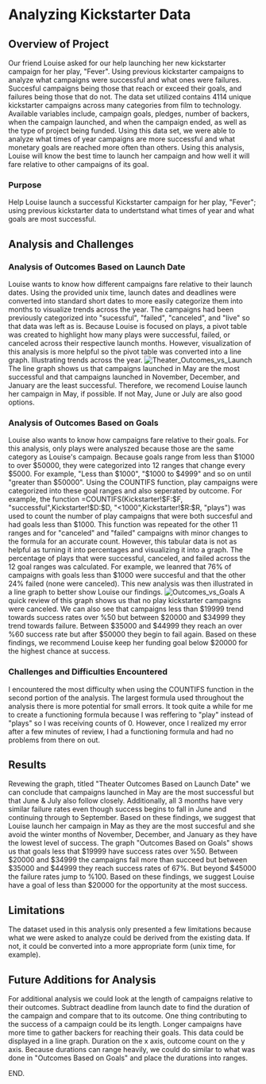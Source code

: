 # Analyzing Kickstarter Data
## Overview of Project
Our friend Louise asked for our help launching her new kickstarter campaign for her play, "Fever". Using previous kickstarter campaigns to analyze what campaigns were successful and what ones were failures. Succesful campaigns being those that reach or exceed their goals, and failures being those that do not. The data set utilized contains 4114 unique kickstarter campaigns across many categories from film to technology. Available variables include, campaign goals, pledges, number of backers, when the campaign launched, and when the campaign ended, as well as the type of project being funded. Using this data set, we were able to analyze what times of year campaigns are more successful and what monetary goals are reached more often than others. Using this analysis, Louise will know the best time to launch her campaign and how well it will fare relative to other campaigns of its goal. 
### Purpose
Help Louise launch a successful Kickstarter campaign for her play, "Fever"; using previous kickstarter data to undertstand what times of year and what goals are most successful.

## Analysis and Challenges
### Analysis of Outcomes Based on Launch Date
Louise wants to know how different campaigns fare relative to their launch dates. Using the provided unix time, launch dates and deadlines were converted into standard short dates to more easily categorize them into months to visualize trends across the year. The campaigns had been previously categorized into "sucessful", "failed", "canceled", and "live" so that data was left as is. Because Louise is focused on plays, a pivot table was created to highlight how many plays were successful, failed, or canceled across their respective launch months. However, visualization of this analysis is more helpful so the pivot table was converted into a line graph. Illustrating trends across the year. 
![Theater_Outcomes_vs_Launch](https://user-images.githubusercontent.com/96352625/147899006-0b5e9c6c-0169-4759-b3aa-bc7421b77963.png)
The line graph shows us that campaigns launched in May are the most successful and that campaigns launched in November, December, and January are the least successful. Therefore, we recomend Louise launch her campaign in May, if possible. If not May, June or July are also good options. 

### Analysis of Outcomes Based on Goals
Louise also wants to know how campaigns fare relative to their goals. For this analysis, only plays were analyszed because those are the same category as Louise's campaign. Because goals range from less than $1000 to over $50000, they were categorized into 12 ranges that change every $5000. For example, "Less than $1000", "$1000 to $4999" and so on until "greater than $50000". Using the COUNTIFS function, play campaigns were categorized into these goal ranges and also seperated by outcome. For example, the function =COUNTIFS(Kickstarter!$F:$F, "successful",Kickstarter!$D:$D,  "<1000",Kickstarter!$R:$R, "plays") was used to count the number of play campaigns that were both succesful and had goals less than $1000. This function was repeated for the other 11 ranges and for "canceled" and "failed" campaigns with minor changes to the formula for an accurate count. However, this tabular data is not as helpful as turning it into percentages and visualizing it into a graph. The percentage of plays that were successful, canceled, and failed across the 12 goal ranges was calculated. For example, we leanred that 76% of campaigns with goals less than $1000 were succesful and that the other 24% failed (none were canceled). This new analysis was then illustrated in a line graph to better show Louise our findings.
![Outcomes_vs_Goals](https://user-images.githubusercontent.com/96352625/147899227-8430147c-0cf3-4d90-a83e-eaa749e82c70.png)
A quick review of this graph shows us that no play kickstarter campaigns were canceled. We can also see that campaigns less than $19999 trend towards success rates over %50 but between $20000 and $34999 they trend towards failure. Between $35000 and $44999 they reach an over %60 success rate but after $50000 they begin to fail again. Based on these findings, we recommend Louise keep her funding goal below $20000 for the highest chance at success. 

### Challenges and Difficulties Encountered
I encountered the most difficulty when using the COUNTIFS function in the second portion of the analysis. The largest formula used throughout the analysis there is more potential for small errors. It took quite a while for me to create a functioning formula because I was reffering to "play" instead of "plays" so I was receiving counts of 0. However, once I realized my error after a few minutes of review, I had a functioning formula and had no problems from there on out. 

## Results
Revewing the graph, titled "Theater Outcomes Based on Launch Date" we can conclude that campaigns launched in May are the most successful but that June & July also follow closely. Additionally, all 3 months have very similar failure rates even though success begins to fall in June and continuing through to September. Based on these findings, we suggest that Louise launch her campaign in May as they are the most succesful and she avoid the winter months of November, December, and January as they have the lowest level of success. The graph "Outcomes Based on Goals" shows us that goals less that $19999 have success rates over %50. Between $20000 and $34999 the campaigns fail more than succeed but between $35000 and $44999 they reach success rates of 67%. But beyond $45000 the failure rates jump to %100. Based on these findings, we suggest Louise have a goal of less than $20000 for the opportunity at the most success.

## Limitations
The dataset used in this analysis only presented a few limitations because what we were asked to analyze could be derived from the existing data. If not, it could be converted into a more appropriate form (unix time, for example). 

## Future Additions for Analysis
For additional analysis we could look at the length of campaigns relative to their outcomes. Subtract deadline from launch date to find the duration of the campaign and compare that to its outcome. One thing contributing to the success of a campaign could be its length. Longer campaigns have more time to gather backers for reaching their goals. This data could be displayed in a line graph. Duration on the x axis, outcome count on the y axis. Because durations can range heavily, we could do similar to what was done in "Outcomes Based on Goals" and place the durations into ranges.

END.
